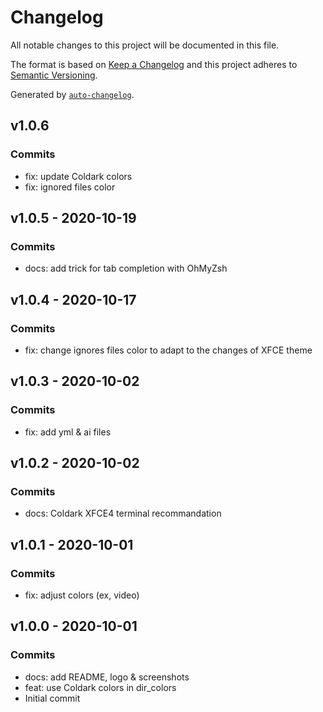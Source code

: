 # Changelog

All notable changes to this project will be documented in this file.

The format is based on [Keep a Changelog](https://keepachangelog.com/en/1.0.0/)
and this project adheres to [Semantic Versioning](https://semver.org/spec/v2.0.0.html).

Generated by [`auto-changelog`](https://github.com/CookPete/auto-changelog).

## v1.0.6

### Commits

- fix: update Coldark colors 
- fix: ignored files color 

## v1.0.5 - 2020-10-19

### Commits

- docs: add trick for tab completion with OhMyZsh 

## v1.0.4 - 2020-10-17

### Commits

- fix: change ignores files color to adapt to the changes of XFCE theme 

## v1.0.3 - 2020-10-02

### Commits

- fix: add yml & ai files 

## v1.0.2 - 2020-10-02

### Commits

- docs: Coldark XFCE4 terminal recommandation 

## v1.0.1 - 2020-10-01

### Commits

- fix: adjust colors (ex, video) 

## v1.0.0 - 2020-10-01

### Commits

- docs: add README, logo & screenshots 
- feat: use Coldark colors in dir_colors 
- Initial commit 
